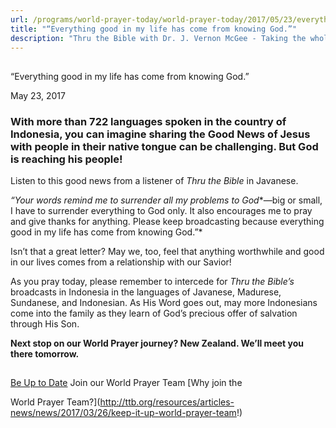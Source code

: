 ```yaml
---
url: /programs/world-prayer-today/world-prayer-today/2017/05/23/everything-good-in-my-life-has-come-from-knowing-god-
title: "“Everything good in my life has come from knowing God.”"
description: "Thru the Bible with Dr. J. Vernon McGee - Taking the whole Word to the whole world"
---
```







## 
 “Everything good in my life has come from knowing God.”


May 23, 2017




### With more than 722 languages spoken in the country of Indonesia, you can imagine sharing the Good News of Jesus with people in their native tongue can be challenging. But God is reaching his people!


Listen to this good news from a listener of *Thru the Bible* in Javanese.


*“Your words remind me to surrender all my problems to God**—big or small, I have to surrender everything to God only. It also encourages me to pray and give thanks for anything. Please keep broadcasting because everything good in my life has come from knowing God.”*


Isn’t that a great letter? May we, too, feel that anything worthwhile and good in our lives comes from a relationship with our Savior! 


As you pray today, please remember to intercede for *Thru the Bible’s* broadcasts in Indonesia in the languages of Javanese, Madurese, Sundanese, and Indonesian. As His Word goes out, may more Indonesians come into the family as they learn of God’s precious offer of salvation through His Son.


**Next stop on our World Prayer journey? New Zealand. We’ll meet you there tomorrow.**







## 




[Be Up to Date](http://feeds.feedburner.com/WorldPrayerToday "World Prayer Today RSS Feed")
Join our World Prayer Team
[Why join the  

World Prayer Team?](http://ttb.org/resources/articles-news/news/2017/03/26/keep-it-up-world-prayer-team!)




